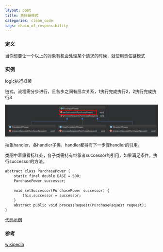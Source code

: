```yaml
---
layout: post
title: 责任链模式
categories: clean_code
tags: chain_of_responsibility
---
```


### 定义

当你想要让一个以上的对象有机会处理某个请求的时候，就使用责任链模式

### 实例

logic执行框架

链式，流程需分步进行，且各步之间有层次关系，1执行完成执行2，2执行完成执行3

![类图](/images/design_pattern/chain_of_responsibility.png)

抽象handler、各handler子类，handler都持有下一步骤handler的引用。

类图中着重看标红处，各子类需持有继承者successor的引用，如果满足条件，执行successor的方法。

```
abstract class PurchasePower {
    static final double BASE = 500;
    PurchasePower successor;

    void setSuccessor(PurchasePower successor) {
        this.successor = successor;
    }
    abstract public void processRequest(PurchaseRequest request);
}
```

[代码示例](https://github.com/lcj1992/learn/blob/master/java/designPattern/src/main/java/behavioral/chainOfResponsibility/ChainOfResponseTest.java)

### 参考
[wikipedia](https://en.wikipedia.org/wiki/Chain-of-responsibility_pattern)
